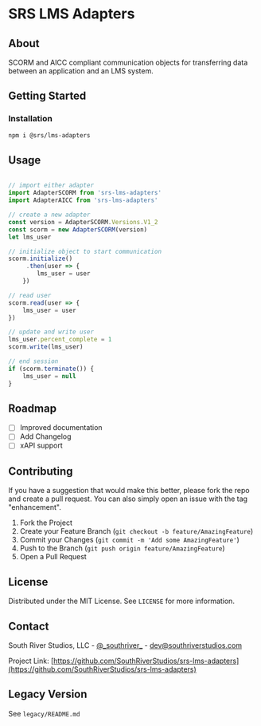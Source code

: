 # SRS LMS Adapters

## About

SCORM and AICC compliant communication objects for transferring data between an application and an LMS system.

## Getting Started

### Installation

```sh
npm i @srs/lms-adapters
```

## Usage

```javascript

// import either adapter
import AdapterSCORM from 'srs-lms-adapters'
import AdapterAICC from 'srs-lms-adapters'

// create a new adapter
const version = AdapterSCORM.Versions.V1_2
const scorm = new AdapterSCORM(version)
let lms_user

// initialize object to start communication
scorm.initialize()
     .then(user => {
        lms_user = user
    })

// read user
scorm.read(user => {
    lms_user = user
})

// update and write user
lms_user.percent_complete = 1
scorm.write(lms_user)

// end session
if (scorm.terminate()) {
    lms_user = null
}

```

## Roadmap

- [ ] Improved documentation
- [ ] Add Changelog
- [ ] xAPI support

## Contributing

If you have a suggestion that would make this better, please fork the repo and create a pull request. You can also simply open an issue with the tag "enhancement".

1. Fork the Project
2. Create your Feature Branch (`git checkout -b feature/AmazingFeature`)
3. Commit your Changes (`git commit -m 'Add some AmazingFeature'`)
4. Push to the Branch (`git push origin feature/AmazingFeature`)
5. Open a Pull Request

## License

Distributed under the MIT License. See `LICENSE` for more information.

## Contact

South River Studios, LLC - [@\_southriver\_](https://twitter.com/_southriver_) - dev@southriverstudios.com

Project Link: [https://github.com/SouthRiverStudios/srs-lms-adapters](https://github.com/SouthRiverStudios/srs-lms-adapters)


## Legacy Version

See `legacy/README.md`